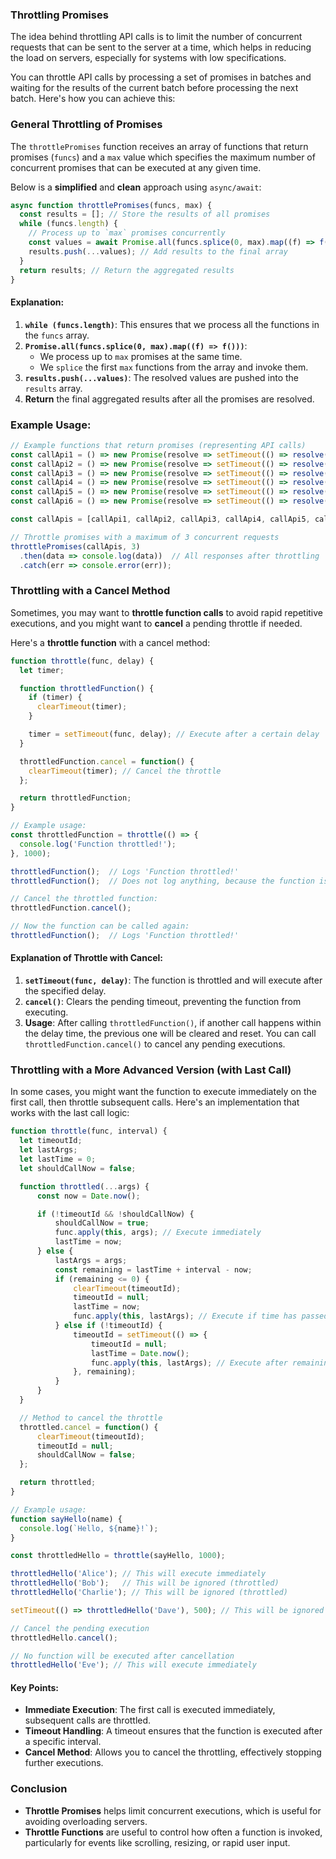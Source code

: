 ### Throttling Promises

The idea behind throttling API calls is to limit the number of concurrent requests that can be sent to the server at a time, which helps in reducing the load on servers, especially for systems with low specifications.

You can throttle API calls by processing a set of promises in batches and waiting for the results of the current batch before processing the next batch. Here's how you can achieve this:

### **General Throttling of Promises**

The `throttlePromises` function receives an array of functions that return promises (`funcs`) and a `max` value which specifies the maximum number of concurrent promises that can be executed at any given time.

Below is a **simplified** and **clean** approach using `async/await`:

```javascript
async function throttlePromises(funcs, max) {
  const results = []; // Store the results of all promises
  while (funcs.length) {
    // Process up to `max` promises concurrently
    const values = await Promise.all(funcs.splice(0, max).map((f) => f()));
    results.push(...values); // Add results to the final array
  }
  return results; // Return the aggregated results
}
```

#### Explanation:
1. **`while (funcs.length)`**: This ensures that we process all the functions in the `funcs` array.
2. **`Promise.all(funcs.splice(0, max).map((f) => f()))`**: 
   - We process up to `max` promises at the same time.
   - We `splice` the first `max` functions from the array and invoke them.
3. **`results.push(...values)`**: The resolved values are pushed into the `results` array.
4. **Return** the final aggregated results after all the promises are resolved.

### **Example Usage:**

```javascript
// Example functions that return promises (representing API calls)
const callApi1 = () => new Promise(resolve => setTimeout(() => resolve('API 1 response'), 500));
const callApi2 = () => new Promise(resolve => setTimeout(() => resolve('API 2 response'), 300));
const callApi3 = () => new Promise(resolve => setTimeout(() => resolve('API 3 response'), 1000));
const callApi4 = () => new Promise(resolve => setTimeout(() => resolve('API 4 response'), 700));
const callApi5 = () => new Promise(resolve => setTimeout(() => resolve('API 5 response'), 200));
const callApi6 = () => new Promise(resolve => setTimeout(() => resolve('API 6 response'), 600));

const callApis = [callApi1, callApi2, callApi3, callApi4, callApi5, callApi6];

// Throttle promises with a maximum of 3 concurrent requests
throttlePromises(callApis, 3)
  .then(data => console.log(data))  // All responses after throttling
  .catch(err => console.error(err));
```

### **Throttling with a Cancel Method**

Sometimes, you may want to **throttle function calls** to avoid rapid repetitive executions, and you might want to **cancel** a pending throttle if needed.

Here's a **throttle function** with a cancel method:

```javascript
function throttle(func, delay) {
  let timer;

  function throttledFunction() {
    if (timer) {
      clearTimeout(timer);
    }

    timer = setTimeout(func, delay); // Execute after a certain delay
  }

  throttledFunction.cancel = function() {
    clearTimeout(timer); // Cancel the throttle
  };

  return throttledFunction;
}

// Example usage:
const throttledFunction = throttle(() => {
  console.log('Function throttled!');
}, 1000);

throttledFunction();  // Logs 'Function throttled!'
throttledFunction();  // Does not log anything, because the function is throttled

// Cancel the throttled function:
throttledFunction.cancel(); 

// Now the function can be called again:
throttledFunction();  // Logs 'Function throttled!'
```

#### Explanation of Throttle with Cancel:
1. **`setTimeout(func, delay)`**: The function is throttled and will execute after the specified delay.
2. **`cancel()`**: Clears the pending timeout, preventing the function from executing.
3. **Usage**: After calling `throttledFunction()`, if another call happens within the delay time, the previous one will be cleared and reset. You can call `throttledFunction.cancel()` to cancel any pending executions.

### **Throttling with a More Advanced Version (with Last Call)**

In some cases, you might want the function to execute immediately on the first call, then throttle subsequent calls. Here's an implementation that works with the last call logic:

```javascript
function throttle(func, interval) {
  let timeoutId;
  let lastArgs;
  let lastTime = 0;
  let shouldCallNow = false;

  function throttled(...args) {
      const now = Date.now();

      if (!timeoutId && !shouldCallNow) {
          shouldCallNow = true;
          func.apply(this, args); // Execute immediately
          lastTime = now;
      } else {
          lastArgs = args;
          const remaining = lastTime + interval - now;
          if (remaining <= 0) {
              clearTimeout(timeoutId);
              timeoutId = null;
              lastTime = now;
              func.apply(this, lastArgs); // Execute if time has passed
          } else if (!timeoutId) {
              timeoutId = setTimeout(() => {
                  timeoutId = null;
                  lastTime = Date.now();
                  func.apply(this, lastArgs); // Execute after remaining time
              }, remaining);
          }
      }
  }

  // Method to cancel the throttle
  throttled.cancel = function() {
      clearTimeout(timeoutId);
      timeoutId = null;
      shouldCallNow = false;
  };

  return throttled;
}

// Example usage:
function sayHello(name) {
  console.log(`Hello, ${name}!`);
}

const throttledHello = throttle(sayHello, 1000);

throttledHello('Alice'); // This will execute immediately
throttledHello('Bob');   // This will be ignored (throttled)
throttledHello('Charlie'); // This will be ignored (throttled)

setTimeout(() => throttledHello('Dave'), 500); // This will be ignored (throttled)

// Cancel the pending execution
throttledHello.cancel();

// No function will be executed after cancellation
throttledHello('Eve'); // This will execute immediately
```

#### Key Points:
- **Immediate Execution**: The first call is executed immediately, subsequent calls are throttled.
- **Timeout Handling**: A timeout ensures that the function is executed after a specific interval.
- **Cancel Method**: Allows you to cancel the throttling, effectively stopping further executions.

### Conclusion

- **Throttle Promises** helps limit concurrent executions, which is useful for avoiding overloading servers.
- **Throttle Functions** are useful to control how often a function is invoked, particularly for events like scrolling, resizing, or rapid user input.
